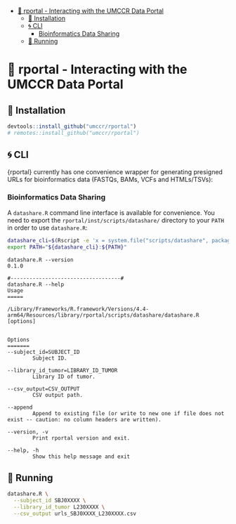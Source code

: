 
- [🔮 rportal - Interacting with the UMCCR Data
  Portal](#-rportal---interacting-with-the-umccr-data-portal)
  - [🍕 Installation](#-installation)
  - [🌀 CLI](#-cli)
    - [Bioinformatics Data Sharing](#bioinformatics-data-sharing)
  - [🚕 Running](#-running)

<!-- README.md is generated from README.Rmd. Please edit that file -->

# 🔮 rportal - Interacting with the UMCCR Data Portal

## 🍕 Installation

``` r
devtools::install_github("umccr/rportal")
# remotes::install_github("umccr/rportal")
```

## 🌀 CLI

{rportal} currently has one convenience wrapper for generating presigned
URLs for bioinformatics data (FASTQs, BAMs, VCFs and HTMLs/TSVs):

### Bioinformatics Data Sharing

A `datashare.R` command line interface is available for convenience. You
need to export the `rportal/inst/scripts/datashare/` directory to your
`PATH` in order to use `datashare.R`:

``` bash
datashare_cli=$(Rscript -e 'x = system.file("scripts/datashare", package = "rportal"); cat(x, "\n")' | xargs)
export PATH="${datashare_cli}:${PATH}"
```

    datashare.R --version
    0.1.0 

    #-----------------------------------#
    datashare.R --help
    Usage
    =====
     
    /Library/Frameworks/R.framework/Versions/4.4-arm64/Resources/library/rportal/scripts/datashare/datashare.R [options]


    Options
    =======
    --subject_id=SUBJECT_ID
            Subject ID.

    --library_id_tumor=LIBRARY_ID_TUMOR
            Library ID of tumor.

    --csv_output=CSV_OUTPUT
            CSV output path.

    --append
            Append to existing file (or write to new one if file does not exist -- caution: no column headers are written).

    --version, -v
            Print rportal version and exit.

    --help, -h
            Show this help message and exit

## 🚕 Running

``` bash
datashare.R \
  --subject_id SBJ0XXXX \
  --library_id_tumor L230XXXX \
  --csv_output urls_SBJ0XXXX_L230XXXX.csv
```
